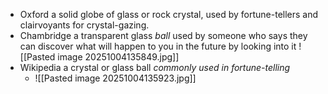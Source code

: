 - Oxford
	a solid globe of glass or rock crystal, used by fortune-tellers and clairvoyants for crystal-gazing.
- Chambridge
	a transparent glass _ball_ used by someone who says they can discover what will happen to you in the future by looking into it	 ![[Pasted image 20251004135849.jpg]]
- Wikipedia
	a crystal or glass ball _commonly used in fortune-telling_
	- ![[Pasted image 20251004135923.jpg]]